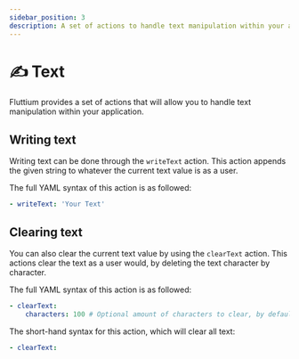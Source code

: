 ```yaml
---
sidebar_position: 3
description: A set of actions to handle text manipulation within your application.
---
```


# ✍️ Text

Fluttium provides a set of actions that will allow you to handle text manipulation within your
application.

## Writing text

Writing text can be done through the `writeText` action. This action appends the given string to
whatever the current text value is as a user.

The full YAML syntax of this action is as followed:

```yaml
- writeText: 'Your Text'
```

## Clearing text

You can also clear the current text value by using the `clearText` action. This actions clear the
text as a user would, by deleting the text character by character.

The full YAML syntax of this action is as followed:

```yaml
- clearText:
    characters: 100 # Optional amount of characters to clear, by default this will clear all.
```

The short-hand syntax for this action, which will clear all text:

```yaml
- clearText:
```
